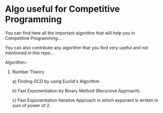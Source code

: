 # Algo useful for Competitive Programming

You can find here all the important algorithm that will help you in Competitive Programming....

You can also contribute any algorithm that you find very useful and not mentioned in this repo...

Algorithm:- 

1) Number Theory

	a) Finding GCD by using Euclid's Algorithm.

	b) Fast Exponentiation by Binary Method (Recursive Approach).

	c) Fast Exponentiation Iterative Approach in which exponent is wriiten in sum of power of 2.
 

